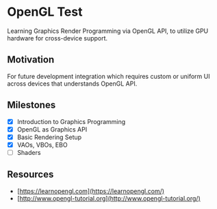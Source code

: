 # OpenGL Test
Learning Graphics Render Programming via OpenGL API, to utilize GPU hardware for cross-device support.

## Motivation
For future development integration which requires custom or uniform UI across devices that understands OpenGL API.

## Milestones
- [x] Introduction to Graphics Programming
- [x] OpenGL as Graphics API
- [x] Basic Rendering Setup
- [x] VAOs, VBOs, EBO
- [ ] Shaders
## Resources
- [https://learnopengl.com](https://learnopengl.com/)
- [http://www.opengl-tutorial.org](http://www.opengl-tutorial.org/)
